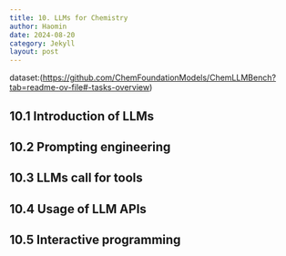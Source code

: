 ```yaml
---
title: 10. LLMs for Chemistry
author: Haomin
date: 2024-08-20
category: Jekyll
layout: post
---
```

dataset:(https://github.com/ChemFoundationModels/ChemLLMBench?tab=readme-ov-file#-tasks-overview)

## 10.1 Introduction of LLMs

## 10.2 Prompting engineering

## 10.3 LLMs call for tools

## 10.4 Usage of LLM APIs

## 10.5 Interactive programming
